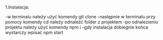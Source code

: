 1.Instalacja:

-w terminalu należy użyć komendy git clone 
-następnie w terminalu przy pomocy komendy cd należy odnaleźć folder z projektem
-po odnalezieniu projektu należy użyć komendy npm i
-gdy instalacja dobiegnie końca wystarczy wpisać npm start

